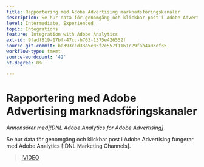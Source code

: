```yaml
---
title: Rapportering med Adobe Advertising marknadsföringskanaler
description: Se hur data för genomgång och klickbar post i Adobe Advertising fungerar med Adobe Analytics [!DNL Marketing Channels].
level: Intermediate, Experienced
topic: Integrations
feature: Integration with Adobe Analytics
exl-id: 9fadf819-17bf-47cc-b763-1375e426552f
source-git-commit: ba393ccd33a5e05f2e557f1161c29fab4a03ef35
workflow-type: tm+mt
source-wordcount: '42'
ht-degree: 0%

---
```


# Rapportering med Adobe Advertising marknadsföringskanaler

*Annonsörer med[!DNL Adobe Analytics for Adobe Advertising]*

Se hur data för genomgång och klickbar post i Adobe Advertising fungerar med Adobe Analytics [!DNL Marketing Channels].

>[!VIDEO](https://video.tv.adobe.com/v/33502)
